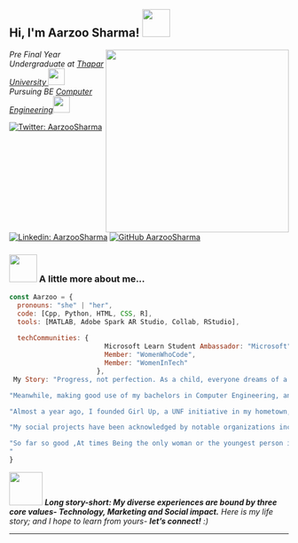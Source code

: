 <h2> Hi, I'm Aarzoo Sharma! <img src="https://media.giphy.com/media/Wj7lNjMNDxSmc/giphy.gif" width="50"></h2>
<img align='right' src="https://media.giphy.com/media/VhLGfBuW2lBmRdbin3/giphy.gif" width="330">
<p><em>Pre Final Year Undergraduate at <a href="https://www.thapar.edu/">Thapar University </a><img src="https://media.giphy.com/media/fhAwk4DnqNgw8/giphy.gif" width="30"></br> Pursuing BE <a href="https://www.google.com/url?sa=t&rct=j&q=&esrc=s&source=web&cd=&cad=rja&uact=8&ved=2ahUKEwjKq5fUibP0AhWdT2wGHYFRCIkQFnoECAMQAQ&url=https%3A%2F%2Fwww.thapar.edu%2Facademics%2Fdepartments%2Fcomputer-science-engineering&usg=AOvVaw3WOAzIItnW_YAgPFCbWHFe">Computer Engineering</a><img src="https://media.giphy.com/media/WUlplcMpOCEmTGBtBW/giphy.gif" width="30"> 
</em></p>

[![Twitter: AarzooSharma](https://img.shields.io/twitter/follow/analytic_aarzoo?style=social)](https://twitter.com/analytic_aarzoo?s=09)
[![Linkedin: AarzooSharma](https://img.shields.io/badge/-aarzoosharma-blue?style=flat-square&logo=Linkedin&logoColor=white&link=https://www.linkedin.com/in/aarzoo-sharma-57288b194/detail/contact-info/)](https://www.linkedin.com/in/aarzoo-sharma-57288b194/detail/contact-info/)
[![GitHub AarzooSharma](https://img.shields.io/github/followers/coding-finesse?style=social)](https://github.com/coding-finesse)


### <img src="https://media.giphy.com/media/VgCDAzcKvsR6OM0uWg/giphy.gif" width="50"> A little more about me...  

```javascript
const Aarzoo = {
  pronouns: "she" | "her",
  code: [Cpp, Python, HTML, CSS, R],
  tools: [MATLAB, Adobe Spark AR Studio, Collab, RStudio],
  
  techCommunities: {
                        Microsoft Learn Student Ambassador: "Microsoft",
                        Member: "WomenWhoCode",
                        Member: "WomenInTech"
                      },
 My Story: "Progress, not perfection. As a child, everyone dreams of a very elated future with luxury, popularity, and success. But, as age climbs, the dreams get replaced by practical goals. In the next ten years, I will have lived across Asia and Europe, bombarding my socials with my own version of TLC and a breath-taking book collection. While at it I aspire to pursue specialization in Data Science and explore all avenues of business administration & financial management."

"Meanwhile, making good use of my bachelors in Computer Engineering, and becoming a Thoughtful leader of the workplace, motivated and passionate about building companies and organisations from within and to contribute to the team’s success."

"Almost a year ago, I founded Girl Up, a UNF initiative in my hometown, Ludhiana providing a platform and guiding girls along their journey from leaders to changemakers and have been advocating for gender-neutral rights with HeForShe, generated new business with marketing initiatives and strategic plans along with leading the global campaign #EncouragetheCourage over Asia & African subcontinent and being one of its star performers, managed the Sales & Marketing of the Punjab Region, planned and implemented digital marketing campaigns, collaborations with influencers mainly from Bollywood & regional artists, bloggers, and celebrities hence increased conversions and witnessed record-breaking sales throughout my tenure, co-founded a health tech project focused on providing a brand new perspective in the field of Alzheimer's care and Engaged with world leaders and emerging leaders to supercharge and accelerate solutions for the sustainable development goals in SDG Action Zone."

"My social projects have been acknowledged by notable organizations including Girl Up Foundation and were featured among 14 Indian Community leaders this International Women's Day."

"So far so good ,At times Being the only woman or the youngest person in the room, I have embraced challenges, won over difficult clients and am passionate about discovering new technical advances,the power and drive of innovation it brings along.With a question of 'How can we get more women into STEM degree programs and careers?' to address.
"
}
```

<img src="https://media.giphy.com/media/LnQjpWaON8nhr21vNW/giphy.gif" width="60"> <em><b>Long story-short: My diverse experiences are bound by three core values- Technology, Marketing and Social impact.</b> Here is my life story; and I hope to learn from yours- <b>let’s connect!</b> :)</em>

---
